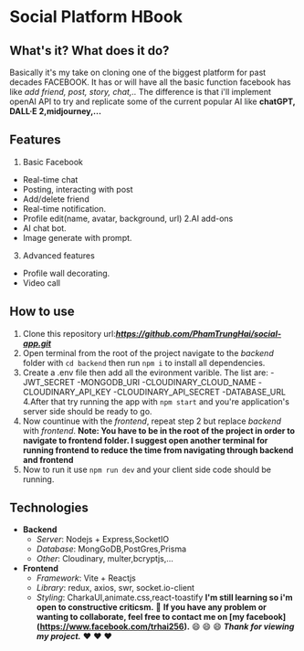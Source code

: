 # Social Platform HBook
## What's it? What does it do?
Basically it's my take on cloning one of the biggest platform for past decades FACEBOOK. It has or will have all the basic function facebook has like *add friend, post, story, chat,..* The difference is that i'll implement openAI API to try and replicate some of the current popular AI like **chatGPT, DALL·E 2,midjourney,...** 
## Features
1. Basic Facebook 
  - Real-time chat
  - Posting, interacting with post
  - Add/delete friend
  - Real-time notification.
  - Profile edit(name, avatar, background, url)
2.AI add-ons
  - AI chat bot.
  - Image generate with prompt.
3. Advanced features
  - Profile wall decorating.
  - Video call
## How to use
1. Clone this repository url:***https://github.com/PhamTrungHai/social-app.git***
2. Open terminal from the root of the project navigate to the *backend* folder with `cd backend` then run `npm i` to install all dependencies.
3. Create a .env file then add all the evironment varible. The list are:
  -JWT_SECRET
  -MONGODB_URI
  -CLOUDINARY_CLOUD_NAME
  -CLOUDINARY_API_KEY
  -CLOUDINARY_API_SECRET
  -DATABASE_URL
4.After that try running the app with `npm start` and you're application's server side should be ready to go.
5. Now countinue with the *frontend*, repeat step 2 but replace *backend* with *frontend*. 
**Note: You have to be in the root of the project in order to navigate to frontend folder. I suggest open another terminal for running frontend to reduce the time from navigating through backend and frontend**
6. Now to run it use `npm run dev` and your client side code should be running.
## Technologies
- **Backend**
  + *Server*: Nodejs + Express,SocketIO
  + *Database*: MongGoDB,PostGres,Prisma
  + *Other*: Cloudinary, multer,bcryptjs,...
- **Frontend**
  + *Framework*: Vite + Reactjs
  + *Library*: redux, axios, swr, socket.io-client
  + *Styling*: CharkaUI,animate.css,react-toastify
 **I'm still learning so i'm open to constructive criticsm.** :smiling_face_with_tear: 
 **If you have any problem or wanting to collaborate, feel free to contact me on [my facebook] (https://www.facebook.com/trhai256).** :smile: :smile: :smile:
 ***Thank for viewing my project.*** :heart: :heart: :heart:  
